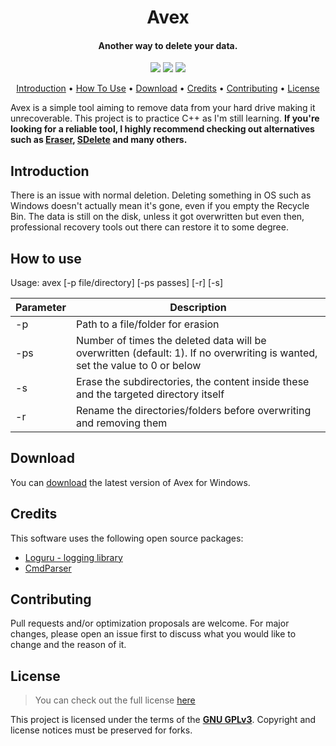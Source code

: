 <h1 align="center">
  Avex
</h1>

<h4 align="center">Another way to delete your data</a>.</h4>

<p align="center">
  <img src="https://img.shields.io/badge/Windows-0078D6?style=flat&logo=windows&logoColor=white">
  <img src="https://img.shields.io/github/v/release/Vladymyr/avex">
  <img src="https://img.shields.io/github/license/Vladymyr/avex">
</p>

<p align="center">
  <a href="#introduction">Introduction</a> •
  <a href="#how-to-use">How To Use</a> •
  <a href="#download">Download</a> •
  <a href="#credits">Credits</a> •
  <a href="#contributing">Contributing</a> •
  <a href="#license">License</a> 
</p>

Avex is a simple tool aiming to remove data from your hard drive making it unrecoverable. This project is to practice C++ as I'm still learning. **If you're looking for a reliable tool, I highly recommend checking out alternatives such as [Eraser](https://eraser.heidi.ie/), [SDelete](https://docs.microsoft.com/en-us/sysinternals/downloads/sdelete) and many others.**

## Introduction
There is an issue with normal deletion. Deleting something in OS such as Windows doesn't actually mean it's gone, even if you empty the Recycle Bin. The data is still on the disk, unless it got overwritten but even then, professional recovery tools out there can restore it to some degree.

## How to use
Usage: avex [-p file/directory] [-ps passes] [-r] [-s]

| Parameter | Description |
| ------------- | ------------- |
| -p | Path to a file/folder for erasion  |
| -ps | Number of times the deleted data will be overwritten (default: 1). If no overwriting is wanted, set the value to 0 or below  |
| -s | Erase the subdirectories, the content inside these and the targeted directory itself  |
| -r | Rename the directories/folders before overwriting and removing them  |

## Download

You can [download](https://github.com/Vladymyr/Avex/releases/tag/1.0) the latest version of Avex for Windows.

## Credits

This software uses the following open source packages:

- [Loguru - logging library](https://github.com/emilk/loguru)
- [CmdParser](https://github.com/FlorianRappl/CmdParser)

## Contributing
Pull requests and/or optimization proposals are welcome. For major changes, please open an issue first to discuss what you would like to change and the reason of it.

## License
>You can check out the full license [here](https://github.com/Vladymyr/Avex/blob/main/LICENSE)

This project is licensed under the terms of the [**GNU GPLv3**](https://choosealicense.com/licenses/gpl-3.0/). Copyright and license notices must be preserved for forks.
